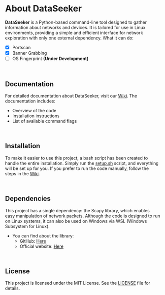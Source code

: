 # About DataSeeker 
**DataSeeker** is a Python-based command-line tool designed to gather information about networks and devices. It is tailored for use in Linux environments, providing a simple and efficient interface for network exploration with only one external dependency. What it can do:

- [x] Portscan
- [x] Banner Grabbing
- [ ] OS Fingerprint **(Under Development)**

<br>

## Documentation
For detailed documentation about DataSeeker, visit our [Wiki](https://github.com/olivercalazans/DataSeeker/wiki).
The documentation includes:
  - Overview of the code
  - Installation instructions
  - List of available command flags
  
<br>

## Installation
To make it easier to use this project, a bash script has been created to handle the entire installation. Simply run the [setup.sh](code/setup.sh) script, and everything will be set up for you. If you prefer to run the code manually, follow the steps in the [Wiki](https://github.com/olivercalazans/DataSeeker/wiki/Installation).

<br>

## Dependencies
This project has a single dependency: the Scapy library, which enables easy manipulation of network packets. Although the code is designed to run on Linux systems, it can also be used on Windows via WSL (Windows Subsystem for Linux).

 - You can find about the library:
   - GitHub: [Here](https://github.com/secdev/scapy)
   - Official website: [Here](https://scapy.net/)

<br>

## License
This project is licensed under the MIT License. See the [LICENSE](LICENSE) file for details.


